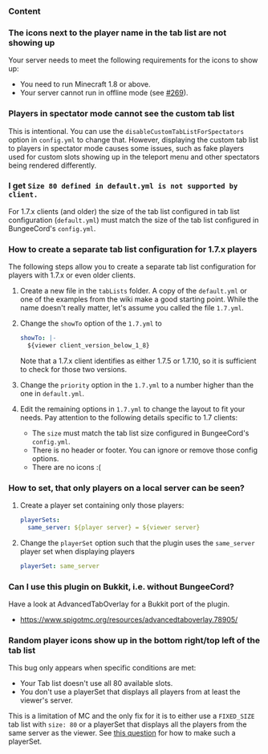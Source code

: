 ### Content
[!]: ToC

### The icons next to the player name in the tab list are not showing up

Your server needs to meet the following requirements for the icons to show up:
 * You need to run Minecraft 1.8 or above.
 * Your server cannot run in offline mode (see [#269](https://github.com/CodeCrafter47/BungeeTabListPlus/issues/269)).

### Players in spectator mode cannot see the custom tab list

This is intentional.
You can use the `disableCustomTabListForSpectators` option in `config.yml` to change that.
However, displaying the custom tab list to players in spectator mode causes some issues, such as fake players used for custom slots showing up in the teleport menu and other spectators being rendered differently.

[!]: ifBTLP

### I get `Size 80 defined in default.yml is not supported by client.`

For 1.7.x clients (and older) the size of the tab list configured in tab list configuration (`default.yml`) must match the size of the tab list configured in BungeeCord's `config.yml`.

### How to create a separate tab list configuration for 1.7.x players

The following steps allow you to create a separate tab list configuration for players with 1.7.x or even older clients.

1. Create a new file in the `tabLists` folder. A copy of the `default.yml` or one of the examples from the wiki make a good starting point. While the name doesn't really matter, let's assume you called the file `1.7.yml`.

2. Change the `showTo` option of the `1.7.yml` to
   ```yaml
   showTo: |-
     ${viewer client_version_below_1_8}
   ```
   Note that a 1.7.x client identifies as either 1.7.5 or 1.7.10, so it is sufficient to check for those two versions.

3. Change the `priority` option in the `1.7.yml` to a number higher than the one in `default.yml`.

4. Edit the remaining options in `1.7.yml` to change the layout to fit your needs. Pay attention to the following details specific to 1.7 clients:
   * The `size` must match the tab list size configured in BungeeCord's `config.yml`.
   * There is no header or footer. You can ignore or remove those config options.
   * There are no icons :(

### How to set, that only players on a local server can be seen?

1. Create a player set containing only those players:
    ```yaml
    playerSets:
      same_server: ${player server} = ${viewer server}
    ```
   
2. Change the `playerSet` option such that the plugin uses the `same_server` player set when displaying players
    ```yaml
    playerSet: same_server
    ```

### Can I use this plugin on Bukkit, i.e. without BungeeCord?

Have a look at AdvancedTabOverlay for a Bukkit port of the plugin.
* <https://www.spigotmc.org/resources/advancedtaboverlay.78905/>

### Random player icons show up in the bottom right/top left of the tab list

This bug only appears when specific conditions are met:

* Your Tab list doesn't use all 80 available slots.
* You don't use a playerSet that displays all players from at least the viewer's server.

This is a limitation of MC and the only fix for it is to either use a `FIXED_SIZE` tab list with `size: 80` or a playerSet that displays all the players from the same server as the viewer. See [this question](#how-to-set-that-only-players-on-a-local-server-can-be-seen) for how to make such a playerSet.

[!]: endIF
